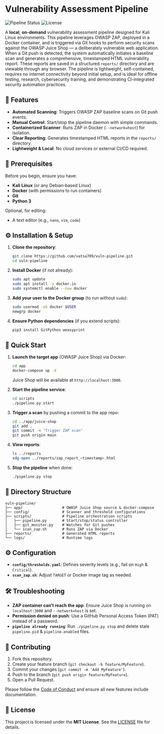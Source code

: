 # Vulnerability Assessment Pipeline

![Pipeline Status](https://img.shields.io/badge/status-beta-blue)
![License](https://img.shields.io/badge/license-MIT-lightgrey)

A **local**, **on‑demand** vulnerability assessment pipeline designed for Kali Linux environments. This pipeline leverages OWASP ZAP, deployed in a Docker container, and is triggered via Git hooks to perform security scans against the OWASP Juice Shop — a deliberately vulnerable web application. When a Git push is detected, the system automatically initiates a baseline scan and generates a comprehensive, timestamped HTML vulnerability report. These reports are saved in a structured `reports/` directory and are viewable through any browser. The pipeline is lightweight, self-contained, requires no internet connectivity beyond initial setup, and is ideal for offline testing, research, cybersecurity training, and demonstrating CI-integrated security automation practices.

## 🚀 Features

* **Automated Scanning**: Triggers OWASP ZAP baseline scans on Git push events.
* **Manual Control**: Start/stop the pipeline daemon with simple commands.
* **Containerized Scanner**: Runs ZAP in Docker (`--network=host`) for isolation.
* **Clear Reporting**: Generates timestamped HTML reports in the `reports/` directory.
* **Lightweight & Local**: No cloud services or external CI/CD required.

## 🧰 Prerequisites

Before you begin, ensure you have:

* **Kali Linux** (or any Debian‑based Linux)
* **Docker** (with permissions to run containers)
* **Git**
* **Python 3**

Optional, for editing:

* A text editor (e.g., `nano`, `vim`, `code`)

## ⚙️ Installation & Setup

1. **Clone the repository**:

   ```bash
   git clone https://github.com/vatsa709/vuln-pipeline.git
   cd vuln-pipeline
   ```

2. **Install Docker** (if not already):

   ```bash
   sudo apt update
   sudo apt install -y docker.io
   sudo systemctl enable --now docker
   ```

3. **Add your user to the Docker group** (to run without `sudo`):

   ```bash
   sudo usermod -aG docker $USER
   newgrp docker
   ```

4. **Ensure Python dependencies** (if you extend scripts):

   ```bash
   pip3 install GitPython weasyprint
   ```

## 🏁 Quick Start

1. **Launch the target app** (OWASP Juice Shop) via Docker:

   ```bash
   cd app
   docker-compose up -d
   ```

   Juice Shop will be available at `http://localhost:3000`.

2. **Start the pipeline service**:

   ```bash
   cd scripts
   ./pipeline.py start
   ```

3. **Trigger a scan** by pushing a commit to the app repo:

   ```bash
   cd ../app/juice-shop
   git add .
   git commit -m "Trigger ZAP scan"
   git push origin main
   ```

4. **View reports**:

   ```bash
   ls ../reports
   xdg-open ../reports/zap_report_<timestamp>.html
   ```

5. **Stop the pipeline** when done:

   ```bash
   ./pipeline.py stop
   ```

## 📂 Directory Structure

```
vuln-pipeline/
├── app/                  # OWASP Juice Shop source & docker-compose
├── config/               # Scanner and threshold configurations
├── scripts/              # Pipeline orchestration scripts
│   ├── pipeline.py       # Start/stop/status controller
│   ├── git_monitor.py    # Watches for Git pushes
│   └── scan_zap.sh       # Runs ZAP via Docker
├── reports/              # Generated HTML reports
└── logs/                 # Runtime logs
```

## ⚙️ Configuration

* **`config/thresholds.yaml`**: Defines severity levels (e.g., fail on `High` & `Critical`).
* **`scan_zap.sh`**: Adjust `TARGET` or Docker image tag as needed.

## 🛠 Troubleshooting

* **ZAP container can’t reach the app**: Ensure Juice Shop is running on `localhost:3000` and `--network=host` is set.
* **Permission denied on push**: Use a GitHub Personal Access Token (PAT) instead of a password.
* **`pipeline already running`**: Run `./pipeline.py stop` and delete stale `pipeline.pid` & `pipeline.enabled` files.

## 🤝 Contributing

1. Fork this repository.
2. Create your feature branch (`git checkout -b feature/MyFeature`).
3. Commit your changes (`git commit -m 'Add MyFeature'`).
4. Push to the branch (`git push origin feature/MyFeature`).
5. Open a Pull Request.

Please follow the [Code of Conduct](CODE_OF_CONDUCT.md) and ensure all new features include documentation.

## 📜 License

This project is licensed under the **MIT License**. See the [LICENSE](LICENSE) file for details.
